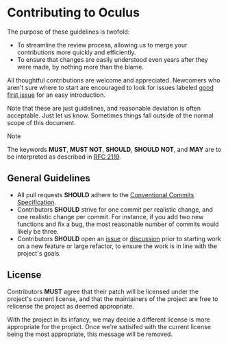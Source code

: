 # Contributing to Oculus

The purpose of these guidelines is twofold:
- To streamline the review process, allowing us to merge your contributions more quickly and efficiently.
- To ensure that changes are easily understood even years after they were made, by nothing more than the blame.

All thoughtful contributions are welcome and appreciated. Newcomers who aren't sure where to start are encouraged to look for issues labeled [good first issue][good_first_issue] for an easy introduction.

Note that these are just guidelines, and reasonable deviation is often acceptable. Just let us know. Sometimes things fall outside of the normal scope of this document.

> [!NOTE]
> The keywords __MUST__, __MUST NOT__, __SHOULD__, __SHOULD NOT__, and __MAY__ are to be interpreted as described in [RFC 2119][rfc2119].

[good_first_issue]: https://github.com/ppfeister/oculus/issues?q=is%3Aopen+is%3Aissue+label%3A%22good+first+issue%22
[rfc2119]: https://www.ietf.org/rfc/rfc2119.txt

## General Guidelines

- All pull requests __SHOULD__ adhere to the [Conventional Commits Specification][conventional_commits_spec].
- Contributors __SHOULD__ strive for one commit per realistic change, and one realistic change per commit. For instance, if you add two new functions and fix a bug, the most reasonable number of commits would likely be three.
- Contributors __SHOULD__ open an [issue][issues] or [discussion][discussions] prior to starting work on a new feature or large refactor, to ensure the work is in line with the project's goals.

[conventional_commits_spec]: https://conventionalcommits.org/
[issues]: https://github.com/ppfeister/oculus/issues
[discussions]: https://github.com/ppfeister/oculus/discussions

## License

Contributors __MUST__ agree that their patch will be licensed under the project's current license, and that the maintainers of the project are free to relicense the project as deemed appropriate.

With the project in its infancy, we may decide a different license is more appropriate for the project. Once we're satisifed with the current license being the most appropriate, this message will be removed.

